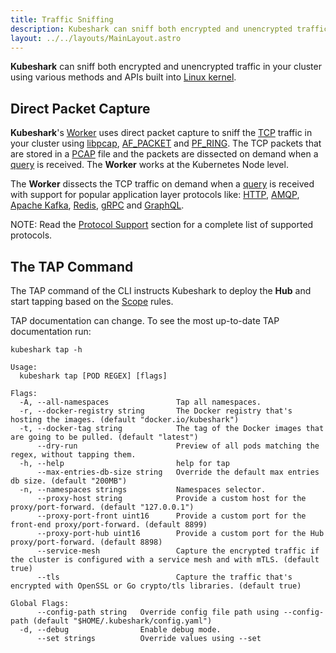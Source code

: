 ```yaml
---
title: Traffic Sniffing
description: Kubeshark can sniff both encrypted and unencrypted traffic in your cluster using various methods and APIs built into the Linux kernel
layout: ../../layouts/MainLayout.astro
---
```


**Kubeshark** can sniff both encrypted and unencrypted traffic in your cluster using various methods and APIs built into [Linux kernel](https://www.kernel.org/).

## Direct Packet Capture


**Kubeshark**'s [Worker](/en/worker) uses direct packet capture to sniff the [TCP](https://en.wikipedia.org/wiki/Transmission_Control_Protocol) traffic in your cluster using [libpcap](https://www.tcpdump.org/), [AF_PACKET](https://man7.org/linux/man-pages/man7/packet.7.html) and [PF_RING](https://www.ntop.org/products/packet-capture/pf_ring/). The TCP packets that are stored in a [PCAP](https://datatracker.ietf.org/doc/id/draft-gharris-opsawg-pcap-00.html) file and the packets are dissected on demand when a [query](/en/querying) is received. The **Worker** works at the Kubernetes Node level.

The **Worker** dissects the TCP traffic on demand when a [query](/en/querying) is received with support for popular application layer protocols like: [HTTP](https://datatracker.ietf.org/doc/html/rfc2616), [AMQP](https://www.rabbitmq.com/amqp-0-9-1-reference.html), [Apache Kafka](https://kafka.apache.org/protocol), [Redis](https://redis.io/topics/protocol), [gRPC](https://grpc.github.io/grpc/core/md_doc__p_r_o_t_o_c_o_l-_h_t_t_p2.html) and [GraphQL](https://graphql.org/learn/serving-over-http/). 

NOTE: Read the [Protocol Support](/en/protocols) section for a complete list of supported protocols.

## The TAP Command

The TAP command of the CLI instructs Kubeshark to deploy the **Hub** and start tapping based on the [Scope](/en/scope) rules.

TAP documentation can change. To see the most up-to-date TAP documentation run:

```shell
kubeshark tap -h
```

```shell
Usage:
  kubeshark tap [POD REGEX] [flags]

Flags:
  -A, --all-namespaces               Tap all namespaces.
  -r, --docker-registry string       The Docker registry that's hosting the images. (default "docker.io/kubeshark")
  -t, --docker-tag string            The tag of the Docker images that are going to be pulled. (default "latest")
      --dry-run                      Preview of all pods matching the regex, without tapping them.
  -h, --help                         help for tap
      --max-entries-db-size string   Override the default max entries db size. (default "200MB")
  -n, --namespaces strings           Namespaces selector.
      --proxy-host string            Provide a custom host for the proxy/port-forward. (default "127.0.0.1")
      --proxy-port-front uint16      Provide a custom port for the front-end proxy/port-forward. (default 8899)
      --proxy-port-hub uint16        Provide a custom port for the Hub proxy/port-forward. (default 8898)
      --service-mesh                 Capture the encrypted traffic if the cluster is configured with a service mesh and with mTLS. (default true)
      --tls                          Capture the traffic that's encrypted with OpenSSL or Go crypto/tls libraries. (default true)

Global Flags:
      --config-path string   Override config file path using --config-path (default "$HOME/.kubeshark/config.yaml")
  -d, --debug                Enable debug mode.
      --set strings          Override values using --set
```